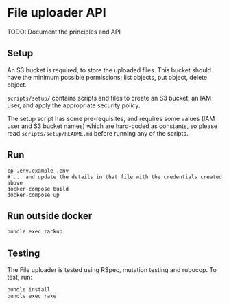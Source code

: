 # File uploader API

TODO: Document the principles and API

## Setup

An S3 bucket is required, to store the uploaded files. This bucket
should have the minimum possible permissions; list objects, put object,
delete object.

`scripts/setup/` contains scripts and files to create an S3 bucket, an
IAM user, and apply the appropriate security policy.

The setup script has some pre-requisites, and requires some values (IAM
user and S3 bucket names) which are hard-coded as constants, so please
read `scripts/setup/README.md` before running any of the scripts.

## Run

```
cp .env.example .env
# ... and update the details in that file with the credentials created above
docker-compose build
docker-compose up
```
## Run outside docker

```bash
bundle exec rackup
```

## Testing

The File uploader is tested using RSpec, mutation testing and rubocop.
To test, run:

```bash
bundle install
bundle exec rake
```
